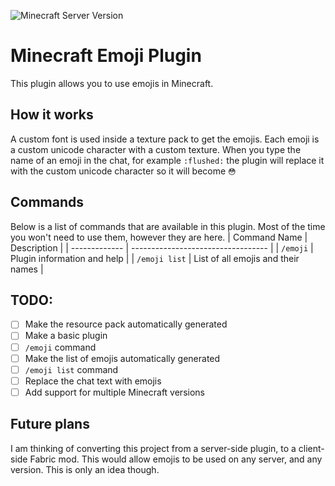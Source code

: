 <!-- Shield badges things idk -->
![Minecraft Server Version](https://img.shields.io/badge/Minecraft%20Version-1.17.1-yellow?style=for-the-badge)

# Minecraft Emoji Plugin
This plugin allows you to use emojis in Minecraft.

## How it works
A custom font is used inside a texture pack to get the emojis. Each emoji is a custom unicode character with a custom texture. When you type the name of an emoji in the chat, for example `:flushed:` the plugin will replace it with the custom unicode character so it will become `😳`

## Commands
Below is a list of commands that are available in this plugin. Most of the time you won't need to use them, however they are here.
| Command Name  | Description                        |
| ------------- | ---------------------------------- |
| `/emoji`      | Plugin information and help        |
| `/emoji list` | List of all emojis and their names |

## TODO:
- [ ] Make the resource pack automatically generated
- [ ] Make a basic plugin
- [ ] `/emoji` command
- [ ] Make the list of emojis automatically generated
- [ ] `/emoji list` command
- [ ] Replace the chat text with emojis
- [ ] Add support for multiple Minecraft versions

## Future plans
I am thinking of converting this project from a server-side plugin, to a client-side Fabric mod. This would allow emojis to be used on any server, and any version. This is only an idea though.